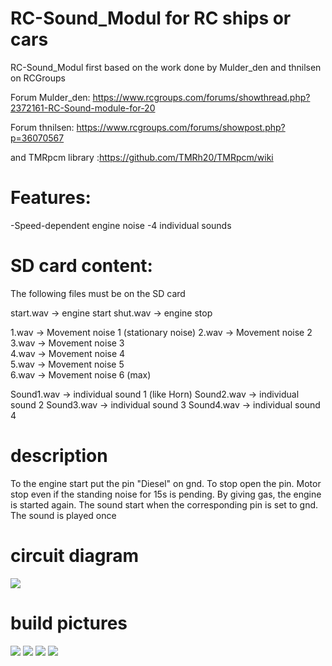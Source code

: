 # RC-Sound_Modul for RC ships or cars

RC-Sound_Modul first based on the work done by Mulder_den and thnilsen on RCGroups 

Forum Mulder_den: https://www.rcgroups.com/forums/showthread.php?2372161-RC-Sound-module-for-20

Forum thnilsen: https://www.rcgroups.com/forums/showpost.php?p=36070567

and TMRpcm library :https://github.com/TMRh20/TMRpcm/wiki

# Features:
-Speed-dependent engine noise
-4 individual sounds

# SD card content:

The following files must be on the SD card

start.wav -> engine start
shut.wav  -> engine stop

1.wav -> Movement noise 1 (stationary noise)
2.wav -> Movement noise 2   
3.wav -> Movement noise 3   
4.wav -> Movement noise 4   
5.wav -> Movement noise 5   
6.wav -> Movement noise 6 (max) 

Sound1.wav -> individual sound 1 (like Horn)
Sound2.wav -> individual sound 2 
Sound3.wav -> individual sound 3 
Sound4.wav -> individual sound 4 

# description
To the engine start put the pin "Diesel" on gnd. To stop open the pin.
Motor stop even if the standing noise for 15s is pending. By giving gas, the engine is started again.
The sound start when the corresponding pin is set to gnd. The sound is played once

# circuit diagram
![](https://github.com/Ziege-One/RC-Sound_Modul/blob/master/doku/RC-Sound_Modul.png?raw=true)

# build pictures
![](https://github.com/Ziege-One/RC-Sound_Modul/blob/master/doku/Board%20from%20below.jpg?raw=true)
![](https://github.com/Ziege-One/RC-Sound_Modul/blob/master/doku/Board%20from%20above.jpg?raw=true)
![](https://github.com/Ziege-One/RC-Sound_Modul/blob/master/doku/Board%20from%20above%20with%20SD%20board.jpg?raw=true)
![](https://github.com/Ziege-One/RC-Sound_Modul/blob/master/doku/Finished%20housing.jpg?raw=true)


